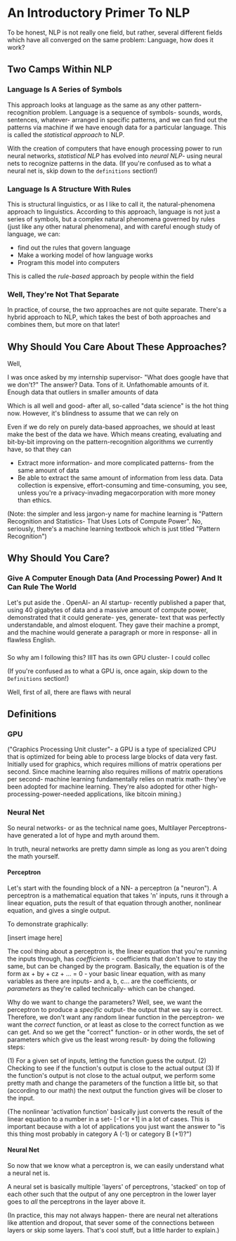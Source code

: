 # An Introductory Primer To NLP

To be honest, NLP is not really one field, but rather, several different fields which have all converged on the same problem: Language, how does it work?

## Two Camps Within NLP

### Language Is A Series of Symbols

This approach looks at language as the same as any other pattern-recognition problem. Language is a sequence of symbols- sounds, words, sentences, whatever- arranged in specific patterns, and we can find out the patterns via machine if we have enough data for a particular language. This is called the _statistical approach_ to NLP.

With the creation of computers that have enough processing power to run neural networks, *statistical NLP* has evolved into *neural NLP*- using neural nets to recognize patterns in the data. (If you're confused as to what a neural net is, skip down to the `definitions` section!)

### Language Is A Structure With Rules

This is structural linguistics, or as I like to call it, the natural-phenomena approach to linguistics. According to this approach, language is not just a series of symbols, but a complex natural phenomena governed by rules (just like any other natural phenomena), and with careful enough study of language, we can:

- find out the rules that govern language
- Make a working model of how language works
- Program this model into computers

This is called the _rule-based_ approach by people within the field

### Well, They're Not That Separate

In practice, of course, the two approaches are not quite separate. There's a hybrid approach to NLP, which takes the best of both approaches and combines them, but more on that later!

## Why Should You Care About These Approaches?

Well,

I was once asked by my internship supervisor- "What does google have that we don't?" The answer? Data. Tons of it. Unfathomable amounts of it. Enough data that outliers in smaller amounts of data

Which is all well and good- after all, so-called "data science" is the hot thing now. However, it's blindness to assume that we can rely on

Even if we do rely on purely data-based approaches, we should at least make the best of the data we have. Which means creating, evaluating and bit-by-bit improving on the pattern-recognition algorithms we currently have, so that they can

- Extract more information- and more complicated patterns- from the same amount of data
 - Be able to extract the same amount of information from less data. Data collection is expensive, effort-consuming and time-consuming, you see, unless you're a privacy-invading megacorporation with more money than ethics.

(Note: the simpler and less jargon-y name for machine learning is "Pattern Recognition and Statistics- That Uses Lots of Compute Power". No, seriously, there's a machine learning textbook which is just titled "Pattern Recognition")

## Why Should You Care?

### Give A Computer Enough Data (And Processing Power) And It Can Rule The World

Let's put aside the . OpenAI- an AI startup- recently published a paper that, using 40 gigabytes of data and a massive amount of compute power, demonstrated that it could generate- yes, generate- text that was perfectly understandable, and almost eloquent. They gave their machine a prompt, and the machine would generate a paragraph or more in response- all in flawless English.

###

So why am I following this? IIIT has its own GPU cluster- I could collec

(If you're confused as to what a GPU is, once again, skip down to the `Definitions` section!)

Well, first of all, there are flaws with neural


## Definitions

### GPU

("Graphics Processing Unit cluster"- a GPU is a type of specialized CPU that is optimized for being able to process large blocks of data very fast. Initially used for graphics, which requires millions of matrix operations per second. Since machine learning also requires millions of matrix operations per second- machine learning fundamentally relies on matrix math- they've been adopted for machine learning. They're also adopted for other high-processing-power-needed applications, like bitcoin mining.)

### Neural Net

So neural networks- or as the technical name goes, Multilayer Perceptrons- have generated a lot of hype and myth around them.

In truth, neural networks are pretty damn simple as long as you aren't doing the math yourself.

#### Perceptron

Let's start with the founding block of a NN- a perceptron (a "neuron"). A perceptron is a mathematical equation that takes 'n' inputs, runs it through a linear equation, puts the result of that equation through another, nonlinear equation, and gives a single output.

To demonstrate graphically:

[insert image here]

The cool thing about a perceptron is, the linear equation that you're running the inputs through, has _coefficients_ - coefficients that don't have to stay the same, but can be changed by the program. Basically, the equation is of the form ax + by + cz + ... = 0 - your basic linear equation, with as many variables as there are inputs- and a, b, c... are the coefficients, or _parameters_ as they're called technically- which can be changed.

Why do we want to change the parameters? Well, see, we want the perceptron to produce a _specific_ output- the output that we say is correct. Therefore, we don't want any random linear function in the perceptron- we want the _correct_ function, or at least as close to the correct function as we can get. And so we get the "correct" function- or in other words, the set of parameters which give us the least wrong result- by doing the following steps:

(1) For a given set of inputs, letting the function guess the output.
(2) Checking to see if the function's output is close to the actual output
(3) If the function's output is not close to the actual output, we perform some pretty math and change the parameters of the function a little bit, so that (according to our math) the next output the function gives will be closer to the input.

(The nonlinear 'activation function' basically just converts the result of the linear equation to a number in a set- [-1 or +1] in a lot of cases. This is important because with a lot of applications you just want the answer to "is this thing most probably in category A (-1) or category B (+1)?")

#### Neural Net

So now that we know what a perceptron is, we can easily understand what a neural net is. 

A neural set is basically multiple 'layers' of perceptrons, 'stacked' on top of each other such that the output of any one perceptron in the lower layer goes to _all_ the perceptrons in the layer above it.

(In practice, this may not always happen- there are neural net alterations like attention and dropout, that sever some of the connections between layers or skip some layers. That's cool stuff, but a little harder to explain.)







